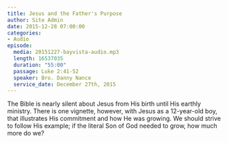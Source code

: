 ```yaml
---
title: Jesus and the Father's Purpose
author: Site Admin
date: 2015-12-28 07:00:00
categories:
- Audio
episode:
  media: 20151227-bayvista-audio.mp3
  length: 16537035
  duration: "55:00"
  passage: Luke 2:41-52
  speaker: Bro. Danny Nance
  service_date: December 27th, 2015
---
```

The Bible is nearly silent about Jesus from His birth until His earthly ministry. There is one vignette, however, with Jesus as a 12-year-old boy, that illustrates His commitment and how He was growing. We should strive to follow His example; if the literal Son of God needed to grow, how much more do we?